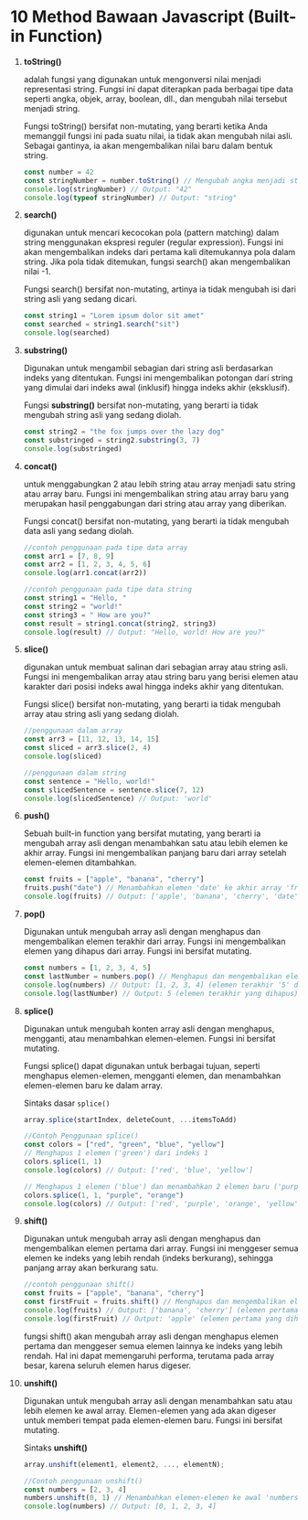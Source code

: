# 10 Method Bawaan Javascript (Built-in Function)

1. **toString()**

   adalah fungsi yang digunakan untuk mengonversi nilai menjadi representasi string. Fungsi ini dapat diterapkan pada berbagai tipe data seperti angka, objek, array, boolean, dll., dan mengubah nilai tersebut menjadi string.

   Fungsi toString() bersifat non-mutating, yang berarti ketika Anda memanggil fungsi ini pada suatu nilai, ia tidak akan mengubah nilai asli. Sebagai gantinya, ia akan mengembalikan nilai baru dalam bentuk string.

   ```javascript
   const number = 42
   const stringNumber = number.toString() // Mengubah angka menjadi string
   console.log(stringNumber) // Output: "42"
   console.log(typeof stringNumber) // Output: "string"
   ```

2. **search()**

   digunakan untuk mencari kecocokan pola (pattern matching) dalam string menggunakan ekspresi reguler (regular expression). Fungsi ini akan mengembalikan indeks dari pertama kali ditemukannya pola dalam string. Jika pola tidak ditemukan, fungsi search() akan mengembalikan nilai -1.

   Fungsi search() bersifat non-mutating, artinya ia tidak mengubah isi dari string asli yang sedang dicari.

   ```javascript
   const string1 = "Lorem ipsum dolor sit amet"
   const searched = string1.search("sit")
   console.log(searched)
   ```

3. **substring()**

   Digunakan untuk mengambil sebagian dari string asli berdasarkan indeks yang ditentukan. Fungsi ini mengembalikan potongan dari string yang dimulai dari indeks awal (inklusif) hingga indeks akhir (eksklusif).

   Fungsi **substring()** bersifat non-mutating, yang berarti ia tidak mengubah string asli yang sedang diolah.

   ```javascript
   const string2 = "the fox jumps over the lazy dog"
   const substringed = string2.substring(3, 7)
   console.log(substringed)
   ```

4. **concat()**

   untuk menggabungkan 2 atau lebih string atau array menjadi satu string atau array baru. Fungsi ini mengembalikan string atau array baru yang merupakan hasil penggabungan dari string atau array yang diberikan.

   Fungsi concat() bersifat non-mutating, yang berarti ia tidak mengubah data asli yang sedang diolah.

   ```javascript
   //contoh penggunaan pada tipe data array
   const arr1 = [7, 8, 9]
   const arr2 = [1, 2, 3, 4, 5, 6]
   console.log(arr1.concat(arr2))
   ```

   ```javascript
   //contoh penggunaan pada tipe data string
   const string1 = "Hello, "
   const string2 = "world!"
   const string3 = " How are you?"
   const result = string1.concat(string2, string3)
   console.log(result) // Output: "Hello, world! How are you?"
   ```

5. **slice()**

   digunakan untuk membuat salinan dari sebagian array atau string asli. Fungsi ini mengembalikan array atau string baru yang berisi elemen atau karakter dari posisi indeks awal hingga indeks akhir yang ditentukan.

   Fungsi slice() bersifat non-mutating, yang berarti ia tidak mengubah array atau string asli yang sedang diolah.

   ```javascript
   //penggunaan dalam array
   const arr3 = [11, 12, 13, 14, 15]
   const sliced = arr3.slice(2, 4)
   console.log(sliced)
   ```

   ```javascript
   //penggunaan dalam string
   const sentence = "Hello, world!"
   const slicedSentence = sentence.slice(7, 12)
   console.log(slicedSentence) // Output: 'world'
   ```

6. **push()**

   Sebuah built-in function yang bersifat mutating, yang berarti ia mengubah array asli dengan menambahkan satu atau lebih elemen ke akhir array. Fungsi ini mengembalikan panjang baru dari array setelah elemen-elemen ditambahkan.

   ```javascript
   const fruits = ["apple", "banana", "cherry"]
   fruits.push("date") // Menambahkan elemen 'date' ke akhir array 'fruits'
   console.log(fruits) // Output: ['apple', 'banana', 'cherry', 'date']
   ```

7. **pop()**

   Digunakan untuk mengubah array asli dengan menghapus dan mengembalikan elemen terakhir dari array. Fungsi ini mengembalikan elemen yang dihapus dari array. Fungsi ini bersifat mutating.

   ```javascript
   const numbers = [1, 2, 3, 4, 5]
   const lastNumber = numbers.pop() // Menghapus dan mengembalikan elemen terakhir dari 'numbers'
   console.log(numbers) // Output: [1, 2, 3, 4] (elemen terakhir '5' dihapus)
   console.log(lastNumber) // Output: 5 (elemen terakhir yang dihapus)
   ```

8. **splice()**

   Digunakan untuk mengubah konten array asli dengan menghapus, mengganti, atau menambahkan elemen-elemen. Fungsi ini bersifat mutating.

   Fungsi splice() dapat digunakan untuk berbagai tujuan, seperti menghapus elemen-elemen, mengganti elemen, dan menambahkan elemen-elemen baru ke dalam array.

   Sintaks dasar `splice()`

   ```javascript
   array.splice(startIndex, deleteCount, ...itemsToAdd)
   ```

   ```javascript
   //Contoh Penggunaan splice()
   const colors = ["red", "green", "blue", "yellow"]
   // Menghapus 1 elemen ('green') dari indeks 1
   colors.splice(1, 1)
   console.log(colors) // Output: ['red', 'blue', 'yellow']

   // Menghapus 1 elemen ('blue') dan menambahkan 2 elemen baru ('purple', 'orange') dari indeks 1
   colors.splice(1, 1, "purple", "orange")
   console.log(colors) // Output: ['red', 'purple', 'orange', 'yellow']
   ```

9. **shift()**

   Digunakan untuk mengubah array asli dengan menghapus dan mengembalikan elemen pertama dari array. Fungsi ini menggeser semua elemen ke indeks yang lebih rendah (indeks berkurang), sehingga panjang array akan berkurang satu.

   ```javascript
   //contoh penggunaan shift()
   const fruits = ["apple", "banana", "cherry"]
   const firstFruit = fruits.shift() // Menghapus dan mengembalikan elemen pertama dari 'fruits'
   console.log(fruits) // Output: ['banana', 'cherry'] (elemen pertama 'apple' dihapus)
   console.log(firstFruit) // Output: 'apple' (elemen pertama yang dihapus)
   ```

   fungsi shift() akan mengubah array asli dengan menghapus elemen pertama dan menggeser semua elemen lainnya ke indeks yang lebih rendah. Hal ini dapat memengaruhi performa, terutama pada array besar, karena seluruh elemen harus digeser.

10. **unshift()**

    Digunakan untuk mengubah array asli dengan menambahkan satu atau lebih elemen ke awal array. Elemen-elemen yang ada akan digeser untuk memberi tempat pada elemen-elemen baru. Fungsi ini bersifat mutating.

    Sintaks **unshift()**

    ```javascript
    array.unshift(element1, element2, ..., elementN);
    ```

    ```javascript
    //Contoh penggunaan unshift()
    const numbers = [2, 3, 4]
    numbers.unshift(0, 1) // Menambahkan elemen-elemen ke awal 'numbers'
    console.log(numbers) // Output: [0, 1, 2, 3, 4]
    ```
